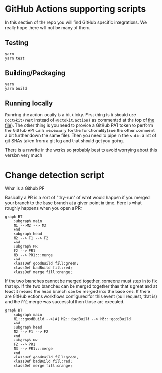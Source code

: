 # GitHub Actions supporting scripts

In this section of the repo you will find GitHub specific integrations. We really hope there will not be many of them.

## Testing

```
yarn
yarn test
```

## Building/Packaging

```
yarn
yarn build
```

## Running locally

Running the action locally is a bit tricky. First thing is it should use `@octokit/rest` instead of `@octokit/action` (
as commented at the top of [the file](./main.ts)). The other thing is you need to provide a GitHub PAT token to perform
the GitHub API calls necessary for the functionality(see the other comment a bit further down the same file). Then you
need to pipe in the `stdin` a list of git SHAs taken from a git log and that should get you going.

There is a rewrite in the works so probably best to avoid worrying about this version very much

# Change detection script

What is a Github PR

Basically a PR is a sort of "dry-run" of what would happen if you merged your branch to the base branch at a given point in time. Here is what roughly happens when you open a PR:

```mermaid
graph BT
    subgraph main
    M1 -->M2 --> M3
    end
    subgraph head
    M2 --> F1 --> F2
    end
    subgraph PR
    F2 --> PR1
    M3 --> PR1:::merge
    end
    classDef goodBuild fill:green;
    classDef badBuild fill:red;
    classDef merge fill:orange;
```

If the two branches cannot be merged together, someone must step in to fix that up.
If the two branches can be merged together than that's great and at least it means the head branch can be merged into the base one. If there are GitHub Actions workflows configured for this event (pull request, that is) and the `PR1` merge was successful then those are executed.

```mermaid
graph BT
    subgraph main
    M1:::goodBuild -->|A| M2:::badBuild --> M3:::goodBuild
    end
    subgraph head
    M2 --> F1 --> F2
    end
    subgraph PR
    F2 --> PR1
    M3 --> PR1:::merge
    end
    classDef goodBuild fill:green;
    classDef badBuild fill:red;
    classDef merge fill:orange;
```
